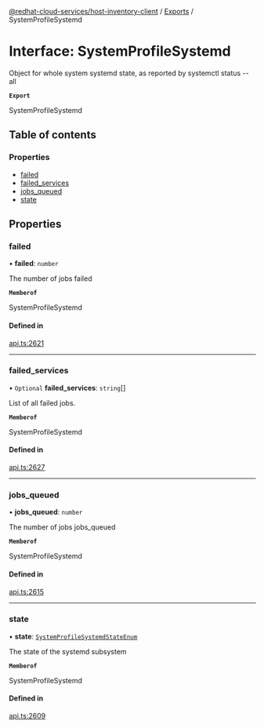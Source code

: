 [@redhat-cloud-services/host-inventory-client](../README.md) / [Exports](../modules.md) / SystemProfileSystemd

# Interface: SystemProfileSystemd

Object for whole system systemd state, as reported by systemctl status --all

**`Export`**

SystemProfileSystemd

## Table of contents

### Properties

- [failed](SystemProfileSystemd.md#failed)
- [failed\_services](SystemProfileSystemd.md#failed_services)
- [jobs\_queued](SystemProfileSystemd.md#jobs_queued)
- [state](SystemProfileSystemd.md#state)

## Properties

### failed

• **failed**: `number`

The number of jobs failed

**`Memberof`**

SystemProfileSystemd

#### Defined in

[api.ts:2621](https://github.com/RedHatInsights/javascript-clients/blob/main/packages/host-inventory/api.ts#L2621)

___

### failed\_services

• `Optional` **failed\_services**: `string`[]

List of all failed jobs.

**`Memberof`**

SystemProfileSystemd

#### Defined in

[api.ts:2627](https://github.com/RedHatInsights/javascript-clients/blob/main/packages/host-inventory/api.ts#L2627)

___

### jobs\_queued

• **jobs\_queued**: `number`

The number of jobs jobs_queued

**`Memberof`**

SystemProfileSystemd

#### Defined in

[api.ts:2615](https://github.com/RedHatInsights/javascript-clients/blob/main/packages/host-inventory/api.ts#L2615)

___

### state

• **state**: [`SystemProfileSystemdStateEnum`](../enums/SystemProfileSystemdStateEnum.md)

The state of the systemd subsystem

**`Memberof`**

SystemProfileSystemd

#### Defined in

[api.ts:2609](https://github.com/RedHatInsights/javascript-clients/blob/main/packages/host-inventory/api.ts#L2609)
